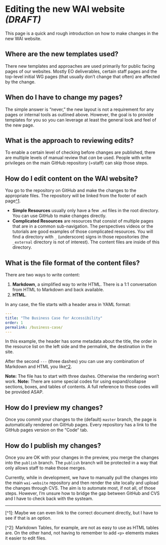 # Editing the new WAI website ***(DRAFT)***

This page is a quick and rough introduction on how to make changes in the new WAI website.

## Where are the new templates used?
There new templates and approaches are used primarily for public facing pages of our websites. Mostly EO deliverables, certain staff pages and the top-level initial WG pages (that usually don’t change that often) are affected by the change.

## When do I have to change my pages?
The simple answer is “never,” the new layout is not a requirement for any pages or internal tools as outlined above. However, the goal is to provide templates for you so you can leverage at least the general look and feel of the new page.

## What is the approach to reviewing edits?
To enable a certain level of checking before changes are published, there are multiple levels of manual review that _can_ be used. People with write privileges on the main GitHub repository (=staff) can skip those steps.

## How do I edit content on the WAI website?
You go to the repository on GitHub and make the changes to the appropriate files. The repository will be linked from the footer of each page[^1](#myfootnote1).
* **Simple Resources** usually only have a few `.md` files in the root directory. You can use GitHub to make changes directly.
* **Complicated Resources** are resources that consist of multiple pages that are in a common sub-navigation. The perspectives videos or the tutorials are good examples of those complicated resources.
	You will find a directory with `_` (underscore) signs in those repositories (the `_external` directory is not of interest). The content files are inside of this directory.

## What is the file format of the content files?
There are two ways to write content:
1. **Markdown**, a simplified way to write HTML. There is a 1:1 conversation from HTML to Markdown and back available.
2. **HTML**.

In any case, the file starts with a header area in YAML format:

~~~yaml
---
title: "The Business Case for Accessibility"
order: 1
permalink: /business-case/
---
~~~

In this example, the header has some metadata about the title, the order in the resource list on the left side and the permalink, the destination in the site.

After the second `---` (three dashes) you can use any combination of Markdown and HTML you like[^2](#myfootnote2).

**Note:** The file has to start with three dashes. Otherwise the rendering won’t work.
**Note:** There are some special codes for using expand/collapse sections, boxes, and tables of contents. A full reference to these codes will be provided ASAP.

## How do I preview my changes?
Once you commit your changes to the (default) `master` branch, the page is automatically rendered on GitHub pages. Every repository has a link to the GitHub pages version on the “Code“ tab.

## How do I publish my changes?
Once you are OK with your changes in the preview, you merge the changes into the `publish` branch. The `publish` branch will be protected in a way that only allows staff to make those merges.

Currently, while in development, we have to manually pull the changes into the main `wai-website` repository and then render the site locally and upload the changes through CVS. The aim is to automate most, if not all, of those steps. However, I’m unsure how to bridge the gap between GitHub and CVS and I have to check back with the systeam.

---

<a name="myfootnote1">[^1]</a>:	Maybe we can even link to the correct document directly, but I have to see if that is an option.

<a name="myfootnote2">[^2]</a>:	Markdown Tables, for example, are not as easy to use as HTML tables are. On the other hand, not having to remember to add `<p>` elements makes it easier to edit files.
